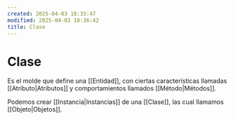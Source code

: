 ```yaml
---
created: 2025-04-03 18:33:47
modified: 2025-04-03 18:36:42
title: Clase
---
```


# Clase

Es el molde que define una [[Entidad]], con ciertas características llamadas [[Atributo|Atributos]] y comportamientos llamados [[Método|Métodos]].

Podemos crear [[Instancia|Instancias]] de una [[Clase]], las cual llamamos [[Objeto|Objetos]].
